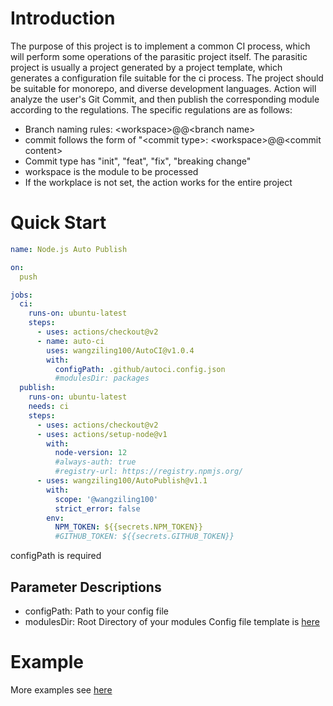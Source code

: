 # Introduction

The purpose of this project is to implement a common CI process, which will perform some operations of the parasitic project itself. The parasitic project is usually a project generated by a project template, which generates a configuration file suitable for the ci process. The project should be suitable for monorepo, and diverse development languages. Action will analyze the user's Git Commit, and then publish the corresponding module according to the regulations. The specific regulations are as follows:  
- Branch naming rules: \<workspace>@@\<branch name>  
- commit follows the form of "\<commit type>: \<workspace>@@\<commit content>  
- Commit type has "init", "feat", "fix", "breaking change"  
- workspace is the module to be processed
- If the workplace is not set, the action works for the entire project

# Quick Start
```yml
name: Node.js Auto Publish

on:
  push

jobs:
  ci:
    runs-on: ubuntu-latest
    steps:
      - uses: actions/checkout@v2
      - name: auto-ci
        uses: wangziling100/AutoCI@v1.0.4
        with:
          configPath: .github/autoci.config.json
          #modulesDir: packages
  publish:
    runs-on: ubuntu-latest
    needs: ci
    steps:
      - uses: actions/checkout@v2
      - uses: actions/setup-node@v1
        with:
          node-version: 12
          #always-auth: true
          #registry-url: https://registry.npmjs.org/
      - uses: wangziling100/AutoPublish@v1.1
        with:
          scope: '@wangziling100'
          strict_error: false
        env:
          NPM_TOKEN: ${{secrets.NPM_TOKEN}}
          #GITHUB_TOKEN: ${{secrets.GITHUB_TOKEN}}
```
configPath is required
## Parameter Descriptions
- configPath: Path to your config file
- modulesDir: Root Directory of your modules
Config file template is [here](https://github.com/wangziling100/AutoCI/blob/main/.github/autoCI.config.json)
# Example
More examples see [here](https://github.com/wangziling100/AutoPublishTest/actions)
